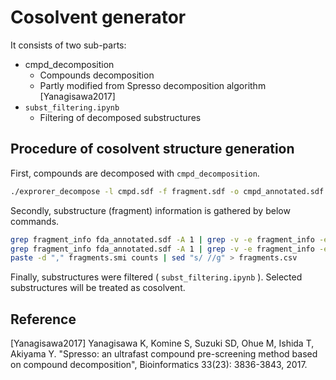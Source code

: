 # Cosolvent generator

It consists of two sub-parts:

- cmpd_decomposition
  - Compounds decomposition
  - Partly modified from Spresso decomposition algorithm [Yanagisawa2017]
- `subst_filtering.ipynb`
  - Filtering of decomposed substructures

## Procedure of cosolvent structure generation

First, compounds are decomposed with `cmpd_decomposition`.

```bash
./exprorer_decompose -l cmpd.sdf -f fragment.sdf -o cmpd_annotated.sdf
```

Secondly, substructure (fragment) information is gathered by below commands.

```bash
grep fragment_info fda_annotated.sdf -A 1 | grep -v -e fragment_info -e "--" | sed "s/,/\n/g" | sort | uniq -c | sort -nr | cut -c9- > fragments.smi
grep fragment_info fda_annotated.sdf -A 1 | grep -v -e fragment_info -e "--" | sed "s/,/\n/g" | sort | uniq -c | sort -nr | cut -c1-8 > counts
paste -d "," fragments.smi counts | sed "s/ //g" > fragments.csv
```

Finally, substructures were filtered ( `subst_filtering.ipynb` ). Selected substructures will be treated as cosolvent. 


## Reference
[Yanagisawa2017] Yanagisawa K, Komine S, Suzuki SD, Ohue M, Ishida T, Akiyama Y. "Spresso: an ultrafast compound pre-screening method based on compound decomposition", Bioinformatics 33(23): 3836-3843, 2017.

